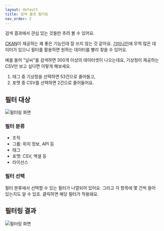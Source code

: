 ```yaml
---
layout: default
title: 검색 결과 필터링
nav_order: 2
---
```


검색 결과에서 관심 있는 것들만 추려 볼 수 있어요.

[CKAN](ckan)이 제공하는 꽤 좋은 기능인데 잘 쓰지 않는 것 같아요. 
[기미나인](https://gimi9.com/)에 무척 많은 데이터가 있으니 필터를 활용하면 원하는 데이터를 빨리 찾을 수 있어요.

예를 들어 "날씨"를 검색하면 300개 이상의 데이터셋이 나오는데요, 기상청이 제공하는 CSV만 보고 싶다면 이렇게 해보세요.

1. 태그 중 기상청을 선택하면 53건으로 줄어들고,
2. 포맷 중 CSV를 선택하면 2건으로 줄어들어요.

## 필터 대상

![필터링 화면](/public-data/images/filter-1.png)

### 필터 분류

* 조직
* 그룹: 위치 정보, API 등
* 태그
* 포맷: CSV, 엑셀 등
* 라이선스

### 필터 선택

필터 분류에서 선택할 수 있는 필터가 나열되어 있어요. 그리고 각 항목에 몇 건씩 들어있는지도 알 수 있죠.
클릭하면 해당 필터가 적용돼요.

## 필터링 결과

![필터링 화면](/public-data/images/filter-2.png)


